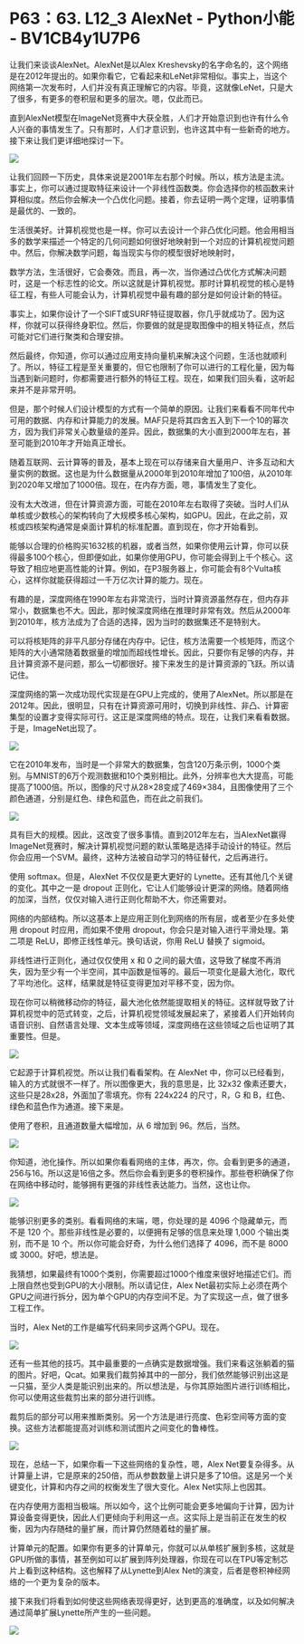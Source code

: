# P63：63. L12_3 AlexNet - Python小能 - BV1CB4y1U7P6

让我们来谈谈AlexNet。AlexNet是以Alex Kreshevsky的名字命名的，这个网络是在2012年提出的。如果你看它，它看起来和LeNet非常相似。事实上，当这个网络第一次发布时，人们并没有真正理解它的内容。毕竟，这就像LeNet，只是大了很多，有更多的卷积层和更多的层次。嗯，仅此而已。

直到AlexNet模型在ImageNet竞赛中大获全胜，人们才开始意识到也许有什么令人兴奋的事情发生了。只有那时，人们才意识到，也许这其中有一些新奇的地方。接下来让我们更详细地探讨一下。

![](img/335d9e605993ae341291843f944e3448_1.png)

让我们回顾一下历史，具体来说是2001年左右那个时候。所以，核方法是主流。事实上，你可以通过提取特征来设计一个非线性函数类。你会选择你的核函数来计算相似度。然后你会解决一个凸优化问题。接着，你去证明一两个定理，证明事情是最优的、一致的。

生活很美好。计算机视觉也是一样。你可以去设计一个非凸优化问题。他会用相当多的数学来描述一个特定的几何问题如何很好地映射到一个对应的计算机视觉问题中。然后，你解决数学问题，每当现实与你的模型很好地映射时，

数学方法，生活很好，它会奏效。而且，再一次，当你通过凸优化方式解决问题时，这是一个标志性的论文。所以这就是计算机视觉。那时计算机视觉的核心是特征工程，有些人可能会认为，计算机视觉中最有趣的部分是如何设计新的特征。

事实上，如果你设计了一个SIFT或SURF特征提取器，你几乎就成功了。因为这样，你就可以获得终身职位。然后，你要做的就是提取图像中的相关特征点，然后可能对它们进行聚类和合理安排。

然后最终，你知道，你可以通过应用支持向量机来解决这个问题，生活也就顺利了。所以，特征工程是至关重要的，但它也限制了你可以进行的工程化量，因为每当遇到新问题时，你都需要进行额外的特征工程。现在，如果我们回头看，这听起来并不是非常开明。

但是，那个时候人们设计模型的方式有一个简单的原因。让我们来看看不同年代中可用的数据、内存和计算能力的发展。MAF只是将其四舍五入到下一个10的幂次方，因为我们非常关心数量级的差异。因此，数据集的大小直到2000年左右，甚至可能到2010年才开始真正增长。

随着互联网、云计算等的普及，基本上现在可以存储来自大量用户、许多互动和大量实例的数据。这也是为什么数据量从2000年到2010年增加了100倍，从2010年到2020年又增加了1000倍。现在，在内存方面，嗯，事情发生了变化。

没有太大改进，但在计算资源方面，可能在2010年左右取得了突破。当时人们从单核或少数核心的架构转向了大规模多核心架构，如GPU。因此，在此之前，双核或四核架构通常是桌面计算机的标准配置。直到现在，你才开始看到。

能够以合理的价格购买1632核的机器，或者当然，如果你使用云计算，你可以获得最多100个核心，但即便如此，如果你使用GPU，你可能会得到上千个核心。这导致了相应地更高性能的计算。例如，在P3服务器上，你可能会有8个Vulta核心，这样你就能获得超过一千万亿次计算的能力。现在。

有趣的是，深度网络在1990年左右非常流行，当时计算资源虽然存在，但内存非常小，数据集也不大。因此，那时候深度网络在推理时非常有效。然后从2000年到2010年，核方法成为了合适的选择，因为当时的数据集还不是特别大。

可以将核矩阵的非平凡部分存储在内存中。记住，核方法需要一个核矩阵，而这个矩阵的大小通常随着数据量的增加而超线性增长。因此，只要你有足够的内存，并且计算资源不是问题，那么一切都很好。接下来发生的是计算资源的飞跃。所以请记住。

深度网络的第一次成功现代实现是在GPU上完成的，使用了AlexNet。所以那是在2012年。因此，很明显，只有在计算资源可用时，切换到非线性、非凸、计算密集型的设置才变得实际可行。这正是深度网络的特点。现在，让我们来看看数据。于是，ImageNet出现了。

![](img/335d9e605993ae341291843f944e3448_3.png)

它在2010年发布，当时是一个非常大的数据集，包含120万条示例，1000个类别。与MNIST的6万个观测数据和10个类别相比。此外，分辨率也大大提高，可能提高了1000倍。所以，图像的尺寸从28×28变成了469×384，且图像使用了三个颜色通道，分别是红色、绿色和蓝色，而在此之前我们。

![](img/335d9e605993ae341291843f944e3448_5.png)

具有巨大的规模。因此，这改变了很多事情。直到2012年左右，当AlexNet赢得ImageNet竞赛时，解决计算机视觉问题的默认策略是选择手动设计的特征。然后你会应用一个SVM。最终，这种方法被自动学习的特征替代，之后再进行。

使用 softmax。但是，AlexNet 不仅仅是更大更好的 Lynette。还有其他几个关键的变化。其中之一是 dropout 正则化，它让人们能够设计更深的网络。随着网络的加深，当然，仅仅对输入进行正则化帮助不大，你还需要对。

网络的内部结构。所以这基本上是应用正则化到网络的所有层，或者至少在多处使用 dropout 时应用，而如果不使用 dropout，你会只是对输入进行平滑处理。第二项是 ReLU，即修正线性单元。换句话说，你用 ReLU 替换了 sigmoid。

非线性进行正则化，通过仅仅使用 x 和 0 之间的最大值，这导致了梯度不再消失，因为至少有一个半空间，其中函数是恒等的。最后一项变化是最大池化，取代了平均池化。这样，结果就是特征变得更加对平移不变，因为你。

现在你可以稍微移动你的特征，最大池化依然能提取相关的特征。这样就导致了计算机视觉中的范式转变，之后，计算机视觉领域发展起来了，紧接着人们开始转向语音识别、自然语言处理、文本生成等领域，深度网络在这些领域之后也证明了其重要性。但是。

![](img/335d9e605993ae341291843f944e3448_7.png)

它起源于计算机视觉。所以让我们看看架构。在 AlexNet 中，你可以已经看到，输入的方式就很不一样了。所以图像更大，我的意思是，比 32x32 像素还要大，这些只是28x28，外面加了零填充。你有 224x224 的尺寸，R，G 和 B，红色、绿色和蓝色作为通道。接下来是。

使用了卷积，且通道数量大幅增加，从 6 增加到 96。然后，当然。

![](img/335d9e605993ae341291843f944e3448_9.png)

你知道，池化操作。所以如果你看看网络的主体，再次，你。会看到更多的通道，256与16。所以这是16倍之多。然后你会看到更多的卷积操作。那些卷积确保了你在网络中移动时，能够拥有更强的非线性表达能力。当然，这也让你。

![](img/335d9e605993ae341291843f944e3448_11.png)

能够识别更多的类别。看看网络的末端，嗯，你处理的是 4096 个隐藏单元，而不是 120 个。那些非线性是必要的，以便拥有足够的信息来处理 1,000 个输出类别，而不是 10 个。所以你可能会好奇，为什么他们选择了 4096，而不是 8000 或 3000。好吧，想法是。

我猜想，如果最终有1000个类别，你需要超过1000个维度来很好地描述它们。而上限自然也受到GPU的大小限制。所以请记住，Alex Net最初实际上必须在两个GPU之间进行拆分，因为单个GPU的内存空间不足。为了实现这一点，做了很多工程工作。

当时，Alex Net的工作是编写代码来同步这两个GPU。现在。

![](img/335d9e605993ae341291843f944e3448_13.png)

还有一些其他的技巧。其中最重要的一点确实是数据增强。我们来看这张躺着的猫的图片。好吧，Qcat。如果我们裁剪掉其中的一部分，我们依然能够识别出这是一只猫，至少人类是能识别出来的。所以想法是，与你其原始图片进行训练相比，你可以使用这些裁剪出来的部分进行训练。

裁剪后的部分可以用来推断类别。另一个方法是进行亮度、色彩空间等方面的变换。这些方法都能提高对训练和测试图片之间变化的鲁棒性。

![](img/335d9e605993ae341291843f944e3448_15.png)

现在，总结一下，如果你看一下这些网络的复杂性，嗯，Alex Net要复杂得多。从计算量上讲，它是原来的250倍，而从参数数量上讲只是多了10倍。这是另一个关键变化，计算和内存之间的权衡发生了很大变化。Alex Net实际上也因其。

在内存使用方面相当极端。所以如今，这个比例可能会更多地偏向于计算，因为计算设备变得更快，因此人们更倾向于利用这一点。这实际上是当前正在发生的权衡，因为内存随硅的量扩展，而计算仍然随着硅的量扩展。

计算单元的配置。如果你有更多的计算单元，你就可以从单核扩展到多核，这就是GPU所做的事情，甚至例如可以扩展到阵列处理器，你现在可以在TPU等定制芯片上看到这种结构。这也解释了从Lynette到Alex Net的演变，后者是卷积神经网络的一个更为复杂的版本。

接下来我们将看到如何使这些网络表现得更好，达到更高的准确度，以及如何解决通过简单扩展Lynette所产生的一些问题。

![](img/335d9e605993ae341291843f944e3448_17.png)
